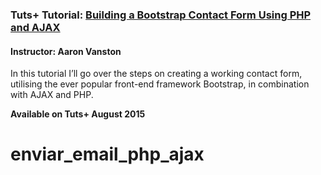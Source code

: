 ### Tuts+ Tutorial: [Building a Bootstrap Contact Form Using PHP and AJAX](https://webdesign.tutsplus.com/tutorials/building-a-bootstrap-contact-form-using-php-and-ajax--cms-23068)
#### Instructor: Aaron Vanston

In this tutorial I’ll go over the steps on creating a working contact form, utilising the ever popular front-end framework Bootstrap, in combination with AJAX and PHP.

**Available on Tuts+ August 2015**
# enviar_email_php_ajax
